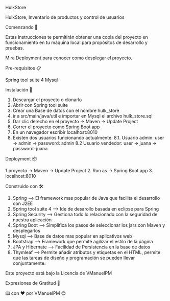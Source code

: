 HulkStore

HulkStore, Inventario de productos y control de usuarios

Comenzando 🚀

Estas instrucciones te permitirán obtener una copia del proyecto en funcionamiento en tu máquina local para propósitos de desarrollo y pruebas.

Mira Deployment para conocer como desplegar el proyecto.

Pre-requisitos 📋

Spring tool suite 4
Mysql

Instalación 🔧

1. Descargar el proyecto o clonarlo
2. Abrir con Spring tool suite
3. Crear una Base de datos con el nombre hulk_store
4. ir a src/main/java/util e importar en Mysql el archivo hulk_store.sql
5. Dar clic derecho en el proyecto -> Maven -> Update Project
6. Correr el proyecto como Spring Boot app
7. En un navegador escribir localhost:8010
8. Existen dos usuarios funcionando actualmente:
  8.1. Usuario admin: user -> admin -> password: admin
  8.2  Usuario vendedor: user -> juana -> password: juana

Deployment 📦

1.proyecto -> Maven -> Update Project
2. Run as -> Spring Boot app
3. localhost:8010

Construido con 🛠️

  1. Spring --> El framework mas popular de Java que facilita el desarrollo con J2EE
  2. Spring tool suite 4 --> Ide de desarollo basada en eclipse para Spring
  3. Spring Security --> Gestiona todo lo relacionado con la seguridad de nuestra aplicación
  4. Spring Boot --> Simplifica los pasos de seleccionar los jars con Maven y desplegarlos
  5. Mysql --> Base de datos mas popular en aplicativos web
  6. Bootstrap --> Framework que permite agilizar el estilo de la página
  7. JPA y Hibernate --> Facilidad de Persistencia en la base de datos
  8. Thymleaf --> Permite añadir atributos y etiquetas en el HTML, permite que las tareas de diseño y programación se pueden llevar     conjuntamente.
  
Este proyecto está bajo la Licencia de VManuelPM

Expresiones de Gratitud 🎁

⌨️ con ❤️ por VManuelPM 😊
